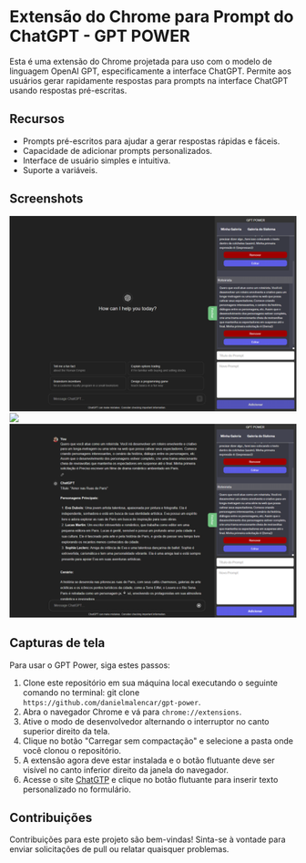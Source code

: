 
# Extensão do Chrome para Prompt do ChatGPT - GPT POWER

Esta é uma extensão do Chrome projetada para uso com o modelo de linguagem OpenAI GPT, especificamente a interface ChatGPT. Permite aos usuários gerar rapidamente respostas para prompts na interface ChatGPT usando respostas pré-escritas.

## Recursos

-   Prompts pré-escritos para ajudar a gerar respostas rápidas e fáceis.
-   Capacidade de adicionar prompts personalizados.
-   Interface de usuário simples e intuitiva.
-   Suporte a variáveis.

## Screenshots

![](https://github.com/danielmeloalencar/gpt-power/blob/master/screenshots/screenshot1.png?raw=true)
![](https://github.com/danielmeloalencar/gpt-power/blob/master/screenshots/screenshot21.png?raw=true)
![](https://github.com/danielmeloalencar/gpt-power/blob/master/screenshots/screenshot3.png?raw=true)

## Capturas de tela

Para usar o GPT Power, siga estes passos:

1. Clone este repositório em sua máquina local executando o seguinte comando no terminal: git clone `https://github.com/danielmalencar/gpt-power`.
2.  Abra o navegador Chrome e vá para `chrome://extensions`.
3.  Ative o modo de desenvolvedor alternando o interruptor no canto superior direito da tela.
4. Clique no botão "Carregar sem compactação" e selecione a pasta onde você clonou o repositório.
5.  A extensão agora deve estar instalada e o botão flutuante deve ser visível no canto inferior direito da janela do navegador.
6.  Acesse o site [ChatGTP](https://chat.openai.com)  e clique no botão flutuante para inserir texto personalizado no formulário.

## Contribuições

Contribuições para este projeto são bem-vindas! Sinta-se à vontade para enviar solicitações de pull ou relatar quaisquer problemas.
